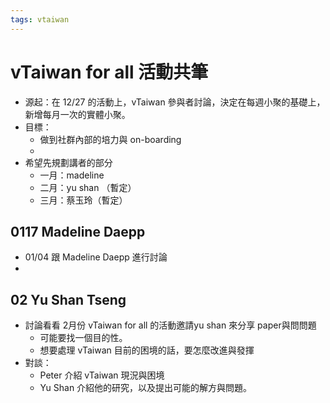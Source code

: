 ```yaml
---
tags: vtaiwan 
---
```

# vTaiwan for all 活動共筆

- 源起：在 12/27 的活動上，vTaiwan 參與者討論，決定在每週小聚的基礎上，新增每月一次的實體小聚。
- 目標：
    - 做到社群內部的培力與 on-boarding 
    - 
- 希望先規劃講者的部分
    - 一月：madeline
    - 二月：yu shan （暫定）
    - 三月：蔡玉玲（暫定）

## 0117 Madeline Daepp 
- 01/04 跟 Madeline Daepp 進行討論
- 

## 02 Yu Shan Tseng
- 討論看看 2月份 vTaiwan for all 的活動邀請yu shan 來分享 paper與問問題
    - 可能要找一個目的性。
    - 想要處理 vTaiwan 目前的困境的話，要怎麼改進與發揮
- 對談：
    - Peter 介紹 vTaiwan 現況與困境
    - Yu Shan 介紹他的研究，以及提出可能的解方與問題。